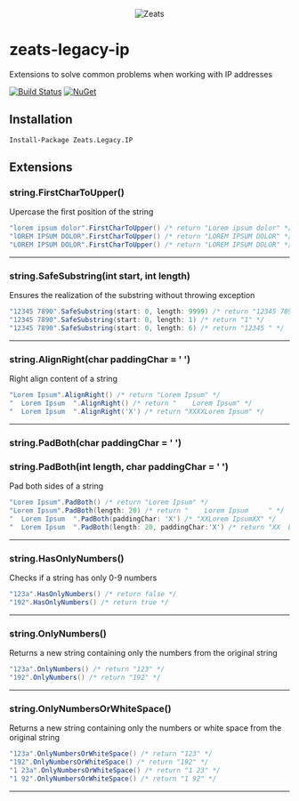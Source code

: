 ﻿<div align="center">

![Zeats](https://zeatsbalancaautomatica.blob.core.windows.net/icons/nuget.png)

</div>

# zeats-legacy-ip

Extensions to solve common problems when working with IP addresses

[![Build Status](https://dev.azure.com/zeats/Legacy/_apis/build/status/zeats-legacy-ip?branchName=master)](https://dev.azure.com/zeats/Legacy/_build/latest?definitionId=17&branchName=master)
[![NuGet](https://img.shields.io/nuget/v/Zeats.Legacy.IP.svg)](https://www.nuget.org/packages/Zeats.Legacy.IP)

## Installation

```PM>
Install-Package Zeats.Legacy.IP
```

## Extensions

### string.FirstCharToUpper()
Upercase the first position of the string
```c#
"lorem ipsum dolor".FirstCharToUpper() /* return "Lorem ipsum dolor" */
"lOREM IPSUM DOLOR".FirstCharToUpper() /* return "LOREM IPSUM DOLOR" */
"LOREM IPSUM DOLOR".FirstCharToUpper() /* return "LOREM IPSUM DOLOR" */
```
---

### string.SafeSubstring(int start, int length)
Ensures the realization of the substring without throwing exception
```c#
"12345 7890".SafeSubstring(start: 0, length: 9999) /* return "12345 7890" */
"12345 7890".SafeSubstring(start: 0, length: 1) /* return "1" */
"12345 7890".SafeSubstring(start: 0, length: 6) /* return "12345 " */
```
---

### string.AlignRight(char paddingChar = ' ')
Right align content of a string
```c#
"Lorem Ipsum".AlignRight() /* return "Lorem Ipsum" */
"  Lorem Ipsum  ".AlignRight() /* return "    Lorem Ipsum" */
"  Lorem Ipsum  ".AlignRight('X') /* return "XXXXLorem Ipsum" */
```
---

### string.PadBoth(char paddingChar = ' ')
### string.PadBoth(int length, char paddingChar = ' ')
Pad both sides of a string
```c#
"Lorem Ipsum".PadBoth() /* return "Lorem Ipsum" */
"Lorem Ipsum".PadBoth(length: 20) /* return "    Lorem Ipsum     " */
"  Lorem Ipsum  ".PadBoth(paddingChar: 'X') /* "XXLorem IpsumXX" */
"  Lorem Ipsum  ".PadBoth(length: 20, paddingChar:'X') /* return "XX  Lorem Ipsum  XXX" */
```
---

### string.HasOnlyNumbers()
Checks if a string has only 0-9 numbers
```c#
"123a".HasOnlyNumbers() /* return false */
"192".HasOnlyNumbers() /* return true */
```
---

### string.OnlyNumbers()
Returns a new string containing only the numbers from the original string
```c#
"123a".OnlyNumbers() /* return "123" */
"192".OnlyNumbers() /* return "192" */
```
---

### string.OnlyNumbersOrWhiteSpace()
Returns a new string containing only the numbers or white space from the original string
```c#
"123a".OnlyNumbersOrWhiteSpace() /* return "123" */
"192".OnlyNumbersOrWhiteSpace() /* return "192" */
"1 23a".OnlyNumbersOrWhiteSpace() /* return "1 23" */
"1 92".OnlyNumbersOrWhiteSpace() /* return "1 92" */
```
---